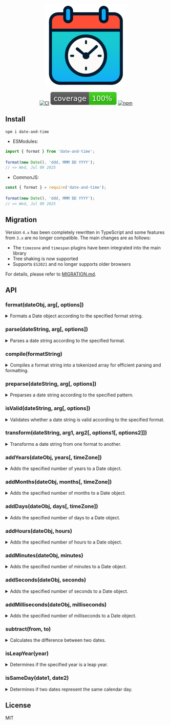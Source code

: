 <div align="center">
  <img src="https://raw.githubusercontent.com/knowledgecode/date-and-time/refs/heads/master/logo.png" alt="date-and-time" width="256">
</div>

<div align="center">

[![CI](https://github.com/knowledgecode/date-and-time/actions/workflows/test.yml/badge.svg)](https://github.com/knowledgecode/date-and-time/actions/workflows/test.yml)
[![Coverage](https://raw.githubusercontent.com/knowledgecode/date-and-time/refs/heads/master/.github/badges/coverage.svg)](https://github.com/knowledgecode/date-and-time/actions/workflows/test.yml)
[![npm](https://img.shields.io/npm/v/date-and-time)](https://www.npmjs.com/package/date-and-time)

</div>

## Install

```shell
npm i date-and-time
```

- ESModules:

```typescript
import { format } from 'date-and-time';

format(new Date(), 'ddd, MMM DD YYYY');
// => Wed, Jul 09 2025
```

- CommonJS:

```typescript
const { format } = require('date-and-time');

format(new Date(), 'ddd, MMM DD YYYY');
// => Wed, Jul 09 2025
```

## Migration

Version `4.x` has been completely rewritten in TypeScript and some features from `3.x` are no longer compatible. The main changes are as follows:

- The `timezone` and `timespan` plugins have been integrated into the main library
- Tree shaking is now supported
- Supports `ES2021` and no longer supports older browsers

For details, please refer to [MIGRATION.md](https://github.com/knowledgecode/date-and-time/blob/master/docs/MIGRATION.md).

## API

### format(dateObj, arg[, options])

<details>
<summary>Formats a Date object according to the specified format string.</summary>

- dateObj
  - type: `Date`
  - The Date object to format
- arg
  - type: `string | CompiledObject`
  - The format string or compiled object to match against the Date object
- [options]
  - type: `FormatterOptions`
  - Optional formatter options for customization

```typescript
import { format } from 'date-and-time';
import Tokyo from 'date-and-time/timezones/Asia/Tokyo';
import ja from 'date-and-time/locales/ja';

const now = new Date();

format(now, 'YYYY/MM/DD HH:mm:ss');
// => 2015/01/01 23:14:05

format(now, 'ddd, MMM DD YYYY');
// => Thu, Jan 01 2015

format(now, 'ddd, MMM DD YYYY hh:mm A [GMT]Z', { timeZone: 'UTC' });
// => Fri, Jan 02 2015 07:14 AM GMT+0000

format(now, 'YYYY年MMMM月D日dddd Ah:mm:ss [GMT]Z', { timeZone: Tokyo, locale: ja });
// => 2015年1月2日金曜日 午後4:14:05 GMT+0900
```

The tokens available for use in the format string specified as the second argument and their meanings are as follows:

| Token    | Meaning                                     | Output Examples       |
|:---------|:--------------------------------------------|:----------------------|
| YYYY     | 4-digit year                                | 0999, 2015            |
| YY       | 2-digit year                                | 99, 01, 15            |
| Y        | Year without zero padding                   | 2, 44, 888, 2015      |
| MMMM     | Full month name                             | January, December     |
| MMM      | Short month name                            | Jan, Dec              |
| MM       | Month                                       | 01, 12                |
| M        | Month without zero padding                  | 1, 12                 |
| DD       | Day                                         | 02, 31                |
| D        | Day without zero padding                    | 2, 31                 |
| dddd     | Full day name                               | Friday, Sunday        |
| ddd      | Short day name                              | Fri, Sun              |
| dd       | Very short day name                         | Fr, Su                |
| HH       | Hour in 24-hour format                      | 23, 08                |
| H        | Hour in 24-hour format without zero padding | 23, 8                 |
| hh       | Hour in 12-hour format                      | 11, 08                |
| h        | Hour in 12-hour format without zero padding | 11, 8                 |
| A        | Uppercase AM/PM                             | AM, PM                |
| AA       | Uppercase AM/PM (with periods)              | A.M., P.M.            |
| a        | Lowercase AM/PM                             | am, pm                |
| aa       | Lowercase AM/PM (with periods)              | a.m., p.m.            |
| mm       | Minutes                                     | 14, 07                |
| m        | Minutes without zero padding                | 14, 7                 |
| ss       | Seconds                                     | 05, 10                |
| s        | Seconds without zero padding                | 5, 10                 |
| SSS      | 3-digit milliseconds                        | 753, 022              |
| SS       | 2-digit milliseconds                        | 75, 02                |
| S        | 1-digit milliseconds                        | 7, 0                  |
| Z        | Timezone offset                             | +0100, -0800          |
| ZZ       | Timezone offset with colon                  | +01:00, -08:00        |

Additionally, by importing plugins, you can use the following tokens. For details, please refer to [PLUGINS.md](https://github.com/knowledgecode/date-and-time/blob/master/docs/PLUGINS.md).

| Token    | Meaning                                     | Output Examples       |
|:---------|:--------------------------------------------|:----------------------|
| DDD      | Ordinal representation of day               | 1st, 2nd, 3rd         |
| z        | Short timezone name                         | PST, EST              |
| zz       | Long timezone name                          | Pacific Standard Time |

The breakdown of `FormatterOptions` that can be specified as the third argument is as follows:

<details>
<summary><strong>hour12</strong></summary>

- type: `h11 | h12`
- default: `h12`
- The hour format to use for formatting. This is used when the hour is in 12-hour format. It can be `h11` for 11-hour format or `h12` for 12-hour format.

```typescript
format(now, 'dddd, MMMM D, YYYY [at] h:mm:ss.SSS A [GMT]ZZ', { hour12: 'h11' });
// Wednesday, July 23, 2025 at 0:12:54.814 AM GMT-07:00
```

</details>

<details>
<summary><strong>hour24</strong></summary>

- type: `h23 | h24`
- default: `h23`
- The hour format to use for formatting. This is used when the hour is in 24-hour format. It can be `h23` for 23-hour format or `h24` for 24-hour format.

```typescript
format(now, 'dddd, MMMM D, YYYY [at] H:mm:ss.SSS [GMT]ZZ', { hour24: 'h24' });
// => Wednesday, July 23, 2025 at 24:12:54.814 GMT-07:00
```

</details>

<details>
<summary><strong>numeral</strong></summary>

- type: `Numeral`
- default: `latn`
- The numeral system to use for formatting numbers. This is an object that provides methods to encode and decode numbers in the specified numeral system.

```typescript
import arab from 'date-and-time/numerals/arab';

format(now, 'DD/MM/YYYY', { numeral: arab });
// => ٠٨/٠٧/٢٠٢٥
```

Currently, the following numeral systems are supported:

- `arab`
- `arabext`
- `beng`
- `latn`
- `mymr`

</details>

<details>
<summary><strong>calendar</strong></summary>

- type: `buddhist | gregory`
- default: `gregory`
- The calendar system to use for formatting dates. This can be `buddhist` for Buddhist calendar or `gregory` for Gregorian calendar.

```typescript
format(now, 'dddd, MMMM D, YYYY', { calendar: 'buddhist' });
// => Wednesday, July 23, 2568
```

</details>

<details>
<summary><strong>timeZone</strong></summary>

- type: `TimeZone | UTC`
- default: `undefined`
- The time zone to use for formatting dates and times. This can be a specific time zone object or `UTC` to use Coordinated Universal Time. If not specified, it defaults to undefined, which means the local time zone will be used.

```typescript
import New_York from 'date-and-time/timezones/America/New_York';

format(now, 'dddd, MMMM D, YYYY [at] H:mm:ss.SSS [GMT]ZZ', { timeZone: New_York });
// => Wednesday, July 23, 2025 at 3:28:27.443 GMT-04:00
```

</details>

<details>
<summary><strong>locale</strong></summary>

- type: `Locale`
- default: `en`
- The locale to use for formatting dates and times. This is an object that provides methods to get localized month names, day names, and meridiems.

```typescript
import es from 'date-and-time/locales/es';

format(now, 'dddd, D [de] MMMM [de] YYYY, h:mm:ss.SSS aa [GMT]ZZ', { locale: es });
// => miércoles, 23 de julio de 2025, 12:38:08,533 a.m. GMT-07:00
```

<details>
<summary>Currently, the following locales are supported:</summary>

- `ar` (Arabic)
- `az` (Azerbaijani)
- `bn` (Bengali)
- `cs` (Czech)
- `da` (Danish)
- `de` (German)
- `el` (Greek)
- `en` (English)
- `es` (Spanish)
- `fa` (Persian)
- `fi` (Finnish)
- `fr` (French)
- `he` (Hebrew)
- `hi` (Hindi)
- `hu` (Hungarian)
- `id` (Indonesian)
- `it` (Italian)
- `ja` (Japanese)
- `ko` (Korean)
- `ms` (Malay)
- `my` (Burmese)
- `nl` (Dutch)
- `no` (Norwegian)
- `pl` (Polish)
- `pt-BR` (Brazilian Portuguese)
- `pt-PT` (European Portuguese)
- `ro` (Romanian)
- `ru` (Russian)
- `rw` (Kinyarwanda)
- `sr-Cyrl` (Serbian Cyrillic)
- `sr-Latn` (Serbian Latin)
- `sv` (Swedish)
- `ta` (Tamil)
- `th` (Thai)
- `tr` (Turkish)
- `uk` (Ukrainian)
- `uz-Cyrl` (Uzbek Cyrillic)
- `uz-Latn` (Uzbek Latin)
- `vi` (Vietnamese)
- `zh-Hans` (Simplified Chinese)
- `zh-Hant` (Traditional Chinese)

</details>
</details>

#### Notes

<details open>
<summary><strong>Comments</strong></summary>

Parts of the format string enclosed in brackets are output as-is, regardless of whether they are valid tokens.

```typescript
format(new Date(), 'DD-[MM]-YYYY');     // => '02-MM-2015'
format(new Date(), '[DD-[MM]-YYYY]');   // => 'DD-[MM]-YYYY'
```

</details>

<details open>
<summary><strong>Output as UTC timezone</strong></summary>

To output date and time as UTC timezone, specify the string `UTC` in the `timeZone` property of `FormatterOptions`.

```typescript
format(new Date(), 'hh:mm A [GMT]Z');
// => '12:14 PM GMT-0700'

format(new Date(), 'hh:mm A [GMT]Z', { timeZone: 'UTC' });
// => '07:14 AM GMT+0000'
```

</details>
</details>

### parse(dateString, arg[, options])

<details>
<summary>Parses a date string according to the specified format.</summary>

- dateString
  - type: `string`
  - The date string to parse
- arg
  - type: `string | CompiledObject`
  - The format string or compiled object to match against the date string
- [options]
  - type: `ParserOptions`
  - Optional parser options for customization

```typescript
import { parse } from 'date-and-time';
import Paris from 'date-and-time/timezones/Europe/Paris';
import fr from 'date-and-time/locales/fr';

parse('2015/01/02 23:14:05', 'YYYY/MM/DD HH:mm:ss');
// => Jan 02 2015 23:14:05 GMT-0800

parse('02-01-2015', 'DD-MM-YYYY');
// => Jan 02 2015 00:00:00 GMT-0800

parse('11:14:05 PM', 'h:mm:ss A', { timeZone: 'UTC' });
// => Jan 02 1970 23:14:05 GMT+0000

parse(
  '02 janv. 2015, 11:14:05 PM', 'DD MMM YYYY, h:mm:ss A',
  { timeZone: Paris, locale: fr }
);
// => Jan 02 2015 23:14:05 GMT+0100

parse('Jam 1 2017', 'MMM D YYYY');
// => Invalid Date
```

The tokens available for use in the format string specified as the second argument and their meanings are as follows:

| Token     | Meaning                                     | Input Examples      |
|:----------|:--------------------------------------------|:--------------------|
| YYYY      | 4-digit year                                | 0999, 2015          |
| Y         | Year without zero padding                   | 2, 44, 88, 2015     |
| MMMM      | Full month name                             | January, December   |
| MMM       | Short month name                            | Jan, Dec            |
| MM        | Month                                       | 01, 12              |
| M         | Month without zero padding                  | 1, 12               |
| DD        | Day                                         | 02, 31              |
| D         | Day without zero padding                    | 2, 31               |
| HH        | Hour in 24-hour format                      | 23, 08              |
| H         | Hour in 24-hour format without zero padding | 23, 8               |
| hh        | Hour in 12-hour format                      | 11, 08              |
| h         | Hour in 12-hour format without zero padding | 11, 8               |
| A         | Uppercase AM/PM                             | AM, PM              |
| AA        | Uppercase AM/PM (with periods)              | A.M., P.M.          |
| a         | Lowercase AM/PM                             | am, pm              |
| aa        | Lowercase AM/PM (with periods)              | a.m., p.m.          |
| mm        | Minutes                                     | 14, 07              |
| m         | Minutes without zero padding                | 14, 7               |
| ss        | Seconds                                     | 05, 10              |
| s         | Seconds without zero padding                | 5, 10               |
| SSS       | 3-digit milliseconds                        | 753, 022            |
| SS        | 2-digit milliseconds                        | 75, 02              |
| S         | 1-digit milliseconds                        | 7, 0                |
| Z         | Timezone offset                             | +0100, -0800        |
| ZZ        | Timezone offset with colon                  | +01:00, -08:00      |

Additionally, by importing plugins, you can use the following tokens. For details, please refer to [PLUGINS.md](https://github.com/knowledgecode/date-and-time/blob/master/docs/PLUGINS.md).

| Token     | Meaning                                    | Input Examples       |
|:----------|:-------------------------------------------|:---------------------|
| YY        | 2-digit year                               | 90, 00, 08, 19       |
| DDD       | Ordinal representation of day              | 1st, 2nd, 3rd        |
| dddd      | Full day name                              | Friday, Sunday       |
| ddd       | Short day name                             | Fri, Sun             |
| dd        | Very short day name                        | Fr, Su               |
| SSSSSS    | 6-digit milliseconds                       | 123456, 000001       |
| SSSSS     | 5-digit milliseconds                       | 12345, 00001         |
| SSSS      | 4-digit milliseconds                       | 1234, 0001           |
| fff       | 3-digit microseconds                       | 753, 022             |
| ff        | 2-digit microseconds                       | 75, 02               |
| f         | 1-digit microseconds                       | 7, 0                 |
| SSSSSSSSS | 9-digit milliseconds                       | 123456789, 000000001 |
| SSSSSSSS  | 8-digit milliseconds                       | 12345678, 00000001   |
| SSSSSSS   | 7-digit milliseconds                       | 1234567, 0000001     |
| FFF       | 3-digit nanoseconds                        | 753, 022             |
| FF        | 2-digit nanoseconds                        | 75, 02               |
| F         | 1-digit nanoseconds                        | 7, 0                 |

The breakdown of `ParserOptions` that can be specified as the third argument is as follows:

<details>
<summary><strong>hour12</strong></summary>

- type: `h11 | h12`
- default: `h12`
- The hour format to use for parsing. This is used when the hour is in 12-hour format. It can be `h11` for 11-hour format (0 - 11) or `h12` for 12-hour format (1 - 12).

```typescript
parse('0:12:54 PM', 'h:mm:ss A', { hour12: 'h11' });
// => Jan 01 1970 12:12:54 GMT-0800
```

</details>

<details>
<summary><strong>hour24</strong></summary>

- type: `h23 | h24`
- default: `h23`
- The hour format to use for parsing. This is used when the hour is in 24-hour format. It can be `h23` for 23-hour format (0 - 23) or `h24` for 24-hour format (1 - 24).

```typescript
parse('24:12:54', 'h:mm:ss', { hour24: 'h24' });
// => Jan 01 1970 00:12:54 GMT-0800
```

</details>

<details>
<summary><strong>numeral</strong></summary>

- type: `Numeral`
- default: `latn`
- The numeral system to use for parsing numbers. This is an object that provides methods to encode and decode numbers in the specified numeral system.

```typescript
import arab from 'date-and-time/numerals/arab';

parse('٠٨/٠٧/٢٠٢٥', 'DD/MM/YYYY', { numeral: arab });
// => July 09 2025 00:00:00 GMT-0700
```

Currently, the following numeral systems are supported:

- `arab`
- `arabext`
- `beng`
- `latn`
- `mymr`

</details>

<details>
<summary><strong>calendar</strong></summary>

- type: `buddhist | gregory`
- default: `gregory`
- The calendar system to use for parsing dates. This can be `buddhist` for Buddhist calendar or `gregory` for Gregorian calendar.

```typescript
parse('July 09 2025', 'MMMM DD YYYY', { calendar: 'buddhist' });
// => July 09 1482 00:00:00 GMT-0752
// Note: Buddhist calendar is 543 years ahead of Gregorian calendar,
// so 2025 BE (Buddhist Era) equals 1482 CE (Common Era)
```

</details>

<details>
<summary><strong>ignoreCase</strong></summary>

- type: `boolean`
- default: `false`
- Whether to ignore case when matching strings. This is useful for matching month names, day names, and meridiems in a case-insensitive manner. If true, the parser will convert both the input string and the strings in the locale to lowercase before matching.

```typescript
parse('july 09 2025', 'MMMM DD YYYY', { ignoreCase: true });
// => July 09 2025 00:00:00 GMT-0700
```

</details>

<details>
<summary><strong>timeZone</strong></summary>

- type: `TimeZone | UTC`
- default: `undefined`
- The time zone to use for parsing dates and times. This can be a specific time zone object or `UTC` to use Coordinated Universal Time. If not specified, it defaults to undefined, which means the local time zone will be used.

```typescript
import New_York from 'date-and-time/timezones/America/New_York';

parse('July 09 2025, 12:34:56', 'MMMM D YYYY, H:mm:ss', { timeZone: New_York });
// => July 09 2025 09:34:56 GMT-0700 (July 09 2025 12:34:56 GMT-0400)

parse('July 09 2025, 12:34:56', 'MMMM D YYYY, H:mm:ss', { timeZone: 'UTC' });
// => July 09 2025 05:34:56 GMT-0700 (July 09 2025 12:34:56 GMT+0000)
```

</details>

<details>
<summary><strong>locale</strong></summary>

- type: `Locale`
- default: `en`
- The locale to use for parsing dates and times. This is an object that provides methods to get localized month names, day names, and meridiems.

```typescript
import es from 'date-and-time/locales/es';

parse(
  '23 de julio de 2025, 12:38:08,533 a.m. GMT-07:00',
  'D [de] MMMM [de] YYYY, h:mm:ss,SSS aa [GMT]ZZ',
  { locale: es }
);
// => July 23 2025 12:38:08.533 GMT-0700
```

<details>
<summary>Currently, the following locales are supported:</summary>

- `ar` (Arabic)
- `az` (Azerbaijani)
- `bn` (Bengali)
- `cs` (Czech)
- `da` (Danish)
- `de` (German)
- `el` (Greek)
- `en` (English)
- `es` (Spanish)
- `fa` (Persian)
- `fi` (Finnish)
- `fr` (French)
- `he` (Hebrew)
- `hi` (Hindi)
- `hu` (Hungarian)
- `id` (Indonesian)
- `it` (Italian)
- `ja` (Japanese)
- `ko` (Korean)
- `ms` (Malay)
- `my` (Burmese)
- `nl` (Dutch)
- `no` (Norwegian)
- `pl` (Polish)
- `pt-BR` (Brazilian Portuguese)
- `pt-PT` (European Portuguese)
- `ro` (Romanian)
- `ru` (Russian)
- `rw` (Kinyarwanda)
- `sr-Cyrl` (Serbian Cyrillic)
- `sr-Latn` (Serbian Latin)
- `sv` (Swedish)
- `ta` (Tamil)
- `th` (Thai)
- `tr` (Turkish)
- `uk` (Ukrainian)
- `uz-Cyrl` (Uzbek Cyrillic)
- `uz-Latn` (Uzbek Latin)
- `vi` (Vietnamese)
- `zh-Hans` (Simplified Chinese)
- `zh-Hant` (Traditional Chinese)

</details>
</details>

#### Notes

<details open>
<summary><strong>When parsing fails</strong></summary>

If this function fails to parse, it will return `Invalid Date`. Notice that the `Invalid Date` is a Date object, not `NaN` or `null`. You can tell whether the Date object is invalid as follows:

```typescript
const today = parse('Jam 1 2017', 'MMM D YYYY');

if (isNaN(today.getTime())) {
  console.error('Parsing failed');
}
```

</details>

<details open>
<summary><strong>Input as UTC timezone</strong></summary>

If the `dateString` does not contain a timezone offset and the `timeZone` property of the third argument is not specified, this function considers the `dateString` to be in the local timezone. If you want to process a `dateString` without a timezone offset as UTC timezone, set the string `UTC` to the `timeZone` property in the third argument. Note that the timezone offset contained in the `dateString` takes precedence over the `timeZone` property of the third argument.

```typescript
parse('11:14:05 PM', 'hh:mm:ss A');
// => Jan 1 1970 23:14:05 GMT-0800

parse('11:14:05 PM GMT+0000', 'hh:mm:ss A [GMT]Z');
// => Jan 1 1970 23:14:05 GMT+0000

parse('11:14:05 PM', 'hh:mm:ss A', { timeZone: 'UTC' });
// => Jan 1 1970 23:14:05 GMT+0000
```

</details>

<details open>
<summary><strong>Default Date Time</strong></summary>

Default date is `January 1, 1970`, time is `00:00:00.000`. Any date/time components not specified in the input string will be filled with these default values.

```typescript
parse('11:14:05 PM', 'hh:mm:ss A');
// => Jan 1 1970 23:14:05 GMT-0800

parse('Feb 2000', 'MMM YYYY');
// => Feb 1 2000 00:00:00 GMT-0800
```

</details>

<details open>
<summary><strong>Max Date / Min Date</strong></summary>

The parsable maximum date is `December 31, 9999`, and the minimum date is `January 1, 0001`.

```typescript
parse('Dec 31 9999', 'MMM D YYYY');
// => Dec 31 9999 00:00:00 GMT-0800

parse('Dec 31 10000', 'MMM D YYYY');
// => Invalid Date

parse('Jan 1 0001', 'MMM D YYYY');
// => Jan 1 0001 00:00:00 GMT-0800

parse('Jan 1 0000', 'MMM D YYYY');
// => Invalid Date
```

</details>

<details open>
<summary><strong>12-hour notation and Meridiem</strong></summary>

If you use the `hh` or `h` (12-hour) token, use it together with the `A` (meridiem) token to get the correct value.

```typescript
parse('11:14:05', 'hh:mm:ss');
// => Jan 1 1970 11:14:05 GMT-0800

parse('11:14:05 PM', 'hh:mm:ss A');
// => Jan 1 1970 23:14:05 GMT-0800
```

</details>

<details open>
<summary><strong>Token invalidation</strong></summary>

Any part of the given format string that you do not want to be recognized as a token should be enclosed in square brackets. They are considered comments and will not be parsed.

```typescript
parse('12 hours 34 minutes', 'HH hours mm minutes');
// => Invalid Date

parse('12 hours 34 minutes', 'HH [hours] mm [minutes]');
// => Jan 1 1970 12:34:00 GMT-0800
```

</details>

<details open>
<summary><strong>Wildcard</strong></summary>

Whitespace acts as a wildcard token. This token will skip parsing the corresponding parts of the date and time strings. This behavior is similar to enclosing part of a format string in square brackets (Token invalidation), but with the flexibility that the contents do not have to match exactly - only the character count needs to match between the format string and input string.

```typescript
// This will be an error.
parse('2015/01/02 11:14:05', 'YYYY/MM/DD');
// => Invalid Date

parse('2015/01/02 11:14:05', 'YYYY/MM/DD         ');
// => Jan 2 2015 00:00:00 GMT-0800
```

</details>

<details open>
<summary><strong>Ellipsis</strong></summary>

`...` token ignores subsequent corresponding date and time strings. Use this token only at the end of a format string. The above example can also be written like this:

```typescript
parse('2015/01/02 11:14:05', 'YYYY/MM/DD...');
// => Jan 2 2015 00:00:00 GMT-0800
```

</details>
</details>

### compile(formatString)

<details>
<summary>Compiles a format string into a tokenized array for efficient parsing and formatting.</summary>

- formatString
  - type: `string`
  - The format string to compile

If you are going to execute the `format`, `parse`, or `isValid` functions many times with one string format, it is recommended to precompile and reuse it for performance.

```typescript
import { compile, parse, format } from 'date-and-time';

const pattern = compile('MMM D YYYY h:m:s A');

parse('Mar 22 2019 2:54:21 PM', pattern);
parse('Jul 27 2019 4:15:24 AM', pattern);
parse('Dec 25 2019 3:51:11 AM', pattern);

format(new Date(), pattern);
// => Mar 16 2020 6:24:56 PM
```

</details>

### preparse(dateString, arg[, options])

<details>
<summary>Preparses a date string according to the specified pattern.</summary>

- dateString
  - type: `string`
  - The date string to preparse
- arg
  - type: `string | CompiledObject`
  - The pattern string or compiled object to match against the date string
- [options]
  - type: `ParserOptions`
  - Optional parser options

```typescript
import { preparse } from 'date-and-time';

preparse('Jan 2015 02 23:14:05 GMT-0800', 'MMM YYYY DD HH:mm:ss [GMT]Z');

{
  Y: 2015,      // Year
  M: 1,         // Month
  D: 2,         // Day
  H: 23,        // Hour (24-hour)
  m: 14,        // Minute
  s: 5,         // Second
  Z: 480,       // Timezone offset in minutes
  _index: 29,   // Current parsing position
  _length: 29,  // Total length of date string
  _match: 7     // Number of matched tokens
}
```

This date structure provides a parsing result. You will be able to tell from it how the date string was parsed (or why the parsing failed).

</details>

### isValid(dateString, arg[, options])

<details>
<summary>Validates whether a date string is valid according to the specified format.</summary>

- dateString
  - type: `string`
  - The date string to validate
- arg
  - type: `string | CompiledObject`
  - The format string or compiled object
- [options]
  - type: `ParserOptions`
  - Optional parser options

```typescript
isValid('2015/01/02 23:14:05', 'YYYY/MM/DD HH:mm:ss');  // => true
isValid('29-02-2015', 'DD-MM-YYYY');                    // => false
```

For details about `ParserOptions`, refer to the `parse` function section.

</details>

### transform(dateString, arg1, arg2[, options1[, options2]])

<details>
<summary>Transforms a date string from one format to another.</summary>

- dateString
  - type: `string`
  - The date string to transform
- arg1
  - type: `string | CompiledObject`
  - The format string or compiled object for parsing
- arg2
  - type: `string | CompiledObject`
  - The format string or compiled object for formatting
- [options1]
  - type: `ParserOptions`
  - Optional parser options
- [options2]
  - type: `FormatterOptions`
  - Optional formatter options

This is a syntactic sugar for combining `parse` and `format` processing to convert date formats in a single function. It converts `dateString` to `arg2` format. Actually, it parses the `dateString` in `arg1` format and then formats it in `arg2` format.

```typescript
import { transform } from 'date-and-time';
import New_York from 'date-and-time/timezones/America/New_York';
import Los_Angeles from 'date-and-time/timezones/America/Los_Angeles';

// Swap the order of month and day
transform('3/8/2020', 'D/M/YYYY', 'M/D/YYYY');
// => 8/3/2020

// Convert 24-hour format to 12-hour format
transform('13:05', 'HH:mm', 'hh:mm A');
// => 01:05 PM

// Convert EST to PST
transform(
  '3/8/2020 1:05 PM', 'D/M/YYYY h:mm A', 'D/M/YYYY h:mm A',
  { timeZone: New_York }, { timeZone: Los_Angeles }
);
// => 3/8/2020 10:05 AM
```

For details about `ParserOptions`, refer to the `parse` function section. For details about `FormatterOptions`, refer to the `format` function section.

</details>

### addYears(dateObj, years[, timeZone])

<details>
<summary>Adds the specified number of years to a Date object.</summary>

- dateObj
  - type: `Date`
  - The Date object to modify
- years
  - type: `number`
  - The number of years to add
- [timeZone]
  - type: `TimeZone | UTC`
  - Optional time zone object or `UTC`

```typescript
import { addYears } from 'date-and-time';
import Los_Angeles from 'date-and-time/timezones/America/Los_Angeles';

const now = new Date(2024, 2, 11, 1);   // => Mar 11 2024 01:00:00 GMT-07:00

addYears(now, 1, Los_Angeles);          // => Mar 11 2025 01:00:00 GMT-07:00
addYears(now, -1, Los_Angeles);         // => Mar 11 2023 01:00:00 GMT-08:00
```

Exceptional behavior of the calculation for the last day of the month:

```typescript
const now = new Date(Date.UTC(2020, 1, 29));    // => Feb 29 2020
const next = addYears(now, 1, 'UTC');           // => Feb 28 2021
const back = addYears(next, -1, 'UTC');         // => Feb 28 2020 (not the original date)
```

</details>

### addMonths(dateObj, months[, timeZone])

<details>
<summary>Adds the specified number of months to a Date object.</summary>

- dateObj
  - type: `Date`
  - The Date object to modify
- months
  - type: `number`
  - The number of months to add
- [timeZone]
  - type: `TimeZone | UTC`
  - Optional time zone object or `UTC`

```typescript
import { addMonths } from 'date-and-time';
import Los_Angeles from 'date-and-time/timezones/America/Los_Angeles';

const now = new Date(2024, 2, 11, 1);   // => Mar 11 2024 01:00:00 GMT-07:00

addMonths(now, 1, Los_Angeles);         // => Apr 11 2024 01:00:00 GMT-07:00
addMonths(now, -1, Los_Angeles);        // => Feb 11 2024 01:00:00 GMT-08:00
```

Exceptional behavior of the calculation for the last day of the month:

```typescript
const now = new Date(Date.UTC(2023, 0, 31));    // => Jan 31 2023
const apr = addMonths(now, 3, 'UTC');           // => Apr 30 2023
const feb = addMonths(apr, -2, 'UTC');          // => Feb 28 2023
```

</details>

### addDays(dateObj, days[, timeZone])

<details>
<summary>Adds the specified number of days to a Date object.</summary>

- dateObj
  - type: `Date`
  - The Date object to modify
- days
  - type: `number`
  - The number of days to add
- [timeZone]
  - type: `TimeZone | UTC`
  - Optional time zone object or `UTC`

```typescript
import { addDays } from 'date-and-time';
import Los_Angeles from 'date-and-time/timezones/America/Los_Angeles';

const now = new Date(2024, 2, 11, 1);   // => Mar 11 2024 01:00:00 GMT-07:00

addDays(now, 1, Los_Angeles);           // => Mar 12 2024 01:00:00 GMT-07:00
addDays(now, -1, Los_Angeles);          // => Mar 10 2024 01:00:00 GMT-08:00
```

</details>

### addHours(dateObj, hours)

<details>
<summary>Adds the specified number of hours to a Date object.</summary>

- dateObj
  - type: `Date`
  - The Date object to modify
- hours
  - type: `number`
  - The number of hours to add

```typescript
import { addHours } from 'date-and-time';

const now = new Date(2025, 6, 24);  // => Jul 24 2025 00:00:00

addHours(now, -1);                  // => Jul 23 2025 23:00:00
```

</details>

### addMinutes(dateObj, minutes)

<details>
<summary>Adds the specified number of minutes to a Date object.</summary>

- dateObj
  - type: `Date`
  - The Date object to modify
- minutes
  - type: `number`
  - The number of minutes to add

```typescript
import { addMinutes } from 'date-and-time';

const now = new Date(2025, 6, 24);  // => Jul 24 2025 00:00:00

addMinutes(now, 2);                 // => Jul 24 2025 00:02:00
```

</details>

### addSeconds(dateObj, seconds)

<details>
<summary>Adds the specified number of seconds to a Date object.</summary>

- dateObj
  - type: `Date`
  - The Date object to modify
- seconds
  - type: `number`
  - The number of seconds to add

```typescript
import { addSeconds } from 'date-and-time';

const now = new Date(2025, 6, 24);  // => Jul 24 2025 00:00:00

addSeconds(now, -3);                // => Jul 23 2025 23:59:57
```

</details>

### addMilliseconds(dateObj, milliseconds)

<details>
<summary>Adds the specified number of milliseconds to a Date object.</summary>

- dateObj
  - type: `Date`
  - The Date object to modify
- milliseconds
  - type: `number`
  - The number of milliseconds to add

```typescript
import { addMilliseconds } from 'date-and-time';

const now = new Date(2025, 6, 24);  // => Jul 24 2025 00:00:00.000

addMilliseconds(now, 123);          // => Jul 24 2025 00:00:00.123
```

</details>

### subtract(from, to)

<details>
<summary>Calculates the difference between two dates.</summary>

- from
  - type: `Date`
  - The first Date object
- to
  - type: `Date`
  - The second Date object

Returns a `Duration` instance with methods to get the difference in various units.

```typescript
import { subtract } from 'date-and-time';

const yesterday = new Date(2015, 0, 1);
const today = new Date(2015, 0, 2, 3, 4, 5, 6);

const duration = subtract(yesterday, today);

duration.toDays().value;            // => 1.127835...
duration.toHours().value;           // => 27.068057...
duration.toMinutes().value;         // => 1624.083433...
duration.toSeconds().value;         // => 97445.006
duration.toMilliseconds().value;    // => 97445006
duration.toMicroseconds().value;    // => 97445006000
duration.toNanoseconds().value;     // => 97445006000000
```

#### Duration

The `Duration` object can be directly created not only as a return value of the `subtract` function, but also by passing any numeric value (milliseconds) as a constructor argument.

```typescript
import { Duration } from 'date-and-time';

const duration = new Duration(123);

duration.toSeconds().value; // => 0.123
```

<details>
<summary><strong>toDays()</strong></summary>

This method calculates the number of days in the duration and returns a descriptor that includes the value in days, a format method for custom formatting, and a toParts method that returns an object with the parts of the duration.

```typescript
duration.toDays().value;
// => 1.127835...

duration.toDays().format('D[day], H:mm:ss.SSSfffFFF');
// => 1day, 3:04:05.006000000

duration.toDays().toParts();
// => { days: 1, hours: 3, minutes: 4, seconds: 5, ... }
```

</details>

<details>
<summary><strong>toHours()</strong></summary>

This method calculates the number of hours in the duration and returns a descriptor that includes the value in hours, a format method for custom formatting, and a toParts method that returns an object with the parts of the duration.

```typescript
duration.toHours().value;
// => 27.068057...

duration.toHours().format('H:mm:ss.SSSfffFFF');
// => 27:04:05.006000000

duration.toHours().toParts();
// => { hours: 27, minutes: 4, seconds: 5, ... }
```

</details>

<details>
<summary><strong>toMinutes()</strong></summary>

This method calculates the number of minutes in the duration and returns a descriptor that includes the value in minutes, a format method for custom formatting, and a toParts method that returns an object with the parts of the duration.

```typescript
duration.toMinutes().value;
// => 1624.083433...

duration.toMinutes().format('m[min] ss.SSSfffFFF');
// => 1624min 05.006000000

duration.toMinutes().toParts();
// => { minutes: 1624, seconds: 5, milliseconds: 6, ... }
```

</details>

<details>
<summary><strong>toSeconds()</strong></summary>

This method calculates the number of seconds in the duration and returns a descriptor that includes the value in seconds, a format method for custom formatting, and a toParts method that returns an object with the parts of the duration.

```typescript
duration.toSeconds().value;
// => 97445.006

duration.toSeconds().format('s[sec] SSSfffFFF');
// => 97445sec 006000000

duration.toSeconds().toParts();
// => { seconds: 97445, milliseconds: 6, microseconds: 0, ... }
```

</details>

<details>
<summary><strong>toMilliseconds()</strong></summary>

This method calculates the number of milliseconds in the duration and returns a descriptor that includes the value in milliseconds, a format method for custom formatting, and a toParts method that returns an object with the parts of the duration.

```typescript
duration.toMilliseconds().value;
// => 97445006

duration.toMilliseconds().format('S.fffFFF');
// => 97445006.000000

duration.toMilliseconds().toParts();
// => { milliseconds: 97445006, microseconds: 0, nanoseconds: 0 }
```

</details>

<details>
<summary><strong>toMicroseconds()</strong></summary>

This method calculates the number of microseconds in the duration and returns a descriptor that includes the value in microseconds, a format method for custom formatting, and a toParts method that returns an object with the microseconds and nanoseconds parts.

```typescript
duration.toMicroseconds().value;
// => 97445006000

duration.toMicroseconds().format('f.FFF');
// => 97445006000.000

duration.toMicroseconds().toParts();
// => { microseconds: 97445006000, nanoseconds: 0 }
```

</details>

<details>
<summary><strong>toNanoseconds()</strong></summary>

This method calculates the number of nanoseconds in the duration and returns a descriptor that includes the value in nanoseconds, a format method for custom formatting, and a toParts method that returns an object with the nanoseconds part.

```typescript
duration.toNanoseconds().value;
// => 97445006000000

duration.toNanoseconds().format('F[ns]');
// => 97445006000000ns

duration.toNanoseconds().toParts();
// => { nanoseconds: 97445006000000 }
```

</details>

#### DurationDescriptor

##### value

The value of the duration in the respective unit.

##### format(formatString[, numeral])

<details>
<summary>Formats the duration according to the provided format string.</summary>

- formatString
  - type: `string`
  - The format string to use for formatting
- [numeral]
  - type: `Numeral`
  - default: `latn`
  - Optional numeral object for number formatting

The tokens available for use in the format string specified as the first argument and their meanings are as follows. However, tokens for units larger than the `DurationDescriptor` cannot be used. For example, in the case of a `DurationDescriptor` obtained by the `toHours` method, the `D` token representing days cannot be used. For a `DurationDescriptor` obtained by the `toNanoseconds` method, only the `F` token representing nanoseconds can be used.

| Token    | Meaning                            |
|:---------|:-----------------------------------|
| D        | Days                               |
| H        | Hours                              |
| m        | Minutes                            |
| s        | Seconds                            |
| S        | Milliseconds                       |
| f        | Microseconds                       |
| F        | Nanoseconds                        |

What makes the format string in `DurationDescriptor` different from others is that repeating the same token produces a zero-padding effect. For example, formatting `1 day` with `DDDD` results in an output of `0001`.

</details>

##### toParts()

<details>
<summary>Converts the duration to an object containing the parts of the duration in the respective unit.</summary>

```typescript
{
  days: 1,
  hours: 3,
  minutes: 4,
  seconds: 5,
  milliseconds: 6,
  microseconds: 0,
  nanoseconds: 0
}
```

</details>

#### Notes

<details open>
<summary><strong>Negative Duration</strong></summary>

When the `value` becomes negative, there are slight differences in the output results of the `format` method and the `toParts` method. In the `format` method, only the largest unit in the `DurationDescriptor`, for example, only the `D` token in the case of a `DurationDescriptor` obtained by the `toDays` method, gets a minus sign, while in the `toParts` method, all units get a minus sign.

```typescript
duration.toDays().value;
// => -1.127835...

duration.toDays().format('D[day], H:mm:ss.SSSfffFFF');
// => -1day, 3:04:05.006000000

duration.toDays().toParts();
// => { days: -1, hours: -3, minutes: -4, seconds: -5, ... }
```

</details>

<details open>
<summary><strong>Negative Zero</strong></summary>

The `format` method may output `-0`. For example, when the value of a `DurationDescriptor` obtained by the `toDays` method is a negative decimal less than 1, using the `D` token in the `format` method outputs `-0`.

```typescript
duration.toDays().value;
// => -0.127835...

duration.toDays().format('D[day], H:mm:ss.SSSfffFFF');
// => -0day, 3:04:05.006000000

duration.toDays().toParts();
// => { days: 0, hours: -3, minutes: -4, seconds: -5, ... }
```

</details>
</details>

### isLeapYear(year)

<details>
<summary>Determines if the specified year is a leap year.</summary>

- year
  - type: `number`
  - The year to check

```typescript
import { isLeapYear } from 'date-and-time';

isLeapYear(2015);   // => false
isLeapYear(2012);   // => true
```

</details>

### isSameDay(date1, date2)

<details>
<summary>Determines if two dates represent the same calendar day.</summary>

- date1
  - type: `Date`
  - The first date to compare
- date2
  - type: `Date`
  - The second date to compare

```typescript
import { isSameDay } from 'date-and-time';

const date1 = new Date(2017, 0, 2, 0);          // Jan 2 2017 00:00:00
const date2 = new Date(2017, 0, 2, 23, 59);     // Jan 2 2017 23:59:00
const date3 = new Date(2017, 0, 1, 23, 59);     // Jan 1 2017 23:59:00

isSameDay(date1, date2);    // => true
isSameDay(date1, date3);    // => false
```

</details>

## License

MIT

